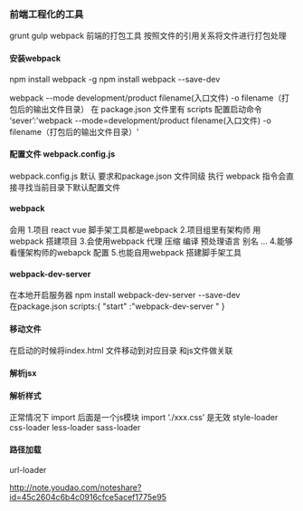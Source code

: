 ### 前端工程化的工具
grunt 
gulp
webpack  前端的打包工具
按照文件的引用关系将文件进行打包处理

#### 安装webpack
npm install webpack -g 
npm install webpack  --save-dev  

webpack --mode development/product   filename(入口文件) -o filename（打包后的输出文件目录）
在 package.json 文件里有 scripts 配置启动命令
‘sever’:'webpack --mode=development/product   filename(入口文件) -o filename（打包后的输出文件目录）'

#### 配置文件  webpack.config.js
webpack.config.js 默认 要求和package.json 文件同级 
执行 webpack 指令会直接寻找当前目录下默认配置文件


#### webpack  
会用
1.项目 react vue 脚手架工具都是webpack 
2.项目组里有架构师 用webpack 搭建项目 
3.会使用webpack 代理  压缩 编译 预处理语言 别名 ... 
4.能够看懂架构师的webapck 配置 
5.也能自用webpack 搭建脚手架工具

#### webpack-dev-server 
在本地开启服务器  npm install webpack-dev-server --save-dev  
在package.json 
scripts:{
  "start" :"webpack-dev-server "
}
#### 移动文件
在启动的时候将index.html 文件移动到对应目录 和js文件做关联

#### 解析jsx

#### 解析样式
正常情况下 import 后面是一个js模块 
import ‘./xxx.css’ 是无效
style-loader  css-loader less-loader sass-loader
#### 路径加载
url-loader

http://note.youdao.com/noteshare?id=45c2604c6b4c0916cfce5acef1775e95